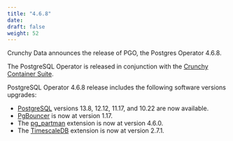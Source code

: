 ```yaml
---
title: "4.6.8"
date:
draft: false
weight: 52
---
```


Crunchy Data announces the release of PGO, the Postgres Operator 4.6.8.

The PostgreSQL Operator is released in conjunction with the [Crunchy Container Suite](https://github.com/CrunchyData/crunchy-containers/).

PostgreSQL Operator 4.6.8 release includes the following software versions upgrades:

- [PostgreSQL](https://www.postgresql.org) versions 13.8, 12.12, 11.17, and 10.22 are now available.
- [PgBouncer](https://www.pgbouncer.org/) is now at version 1.17.
- The [pg_partman](https://github.com/pgpartman/pg_partman) extension is now at version 4.6.0.
- The [TimescaleDB](https://github.com/timescale/timescaledb) extension is now at version 2.7.1.
